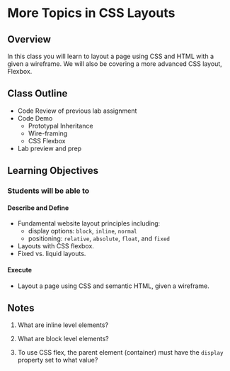 # More Topics in CSS Layouts

## Overview

In this class you will learn to layout a page using CSS and HTML with a given a wireframe. We will also be covering a more advanced CSS layout, Flexbox.

## Class Outline

- Code Review of previous lab assignment
- Code Demo
  - Prototypal Inheritance
  - Wire-framing
  - CSS Flexbox
- Lab preview and prep

## Learning Objectives

### Students will be able to

#### Describe and Define

- Fundamental website layout principles including:
  - display options: `block`, `inline`, `normal`
  - positioning: `relative`, `absolute`, `float`, and `fixed`
- Layouts with CSS flexbox.
- Fixed vs. liquid layouts.

#### Execute

- Layout a page using CSS and semantic HTML, given a wireframe.

## Notes

1. What are inline level elements?

1. What are block level elements?

1. To use CSS flex, the parent element (container) must have the `display` property set to what value?
